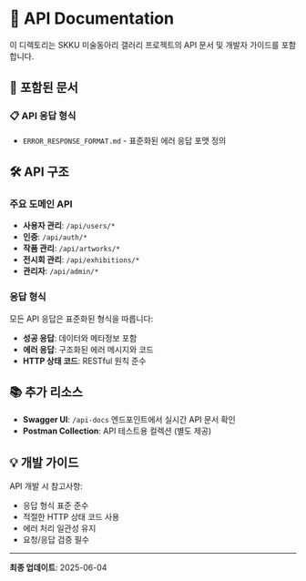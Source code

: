 # 🔌 API Documentation

이 디렉토리는 SKKU 미술동아리 갤러리 프로젝트의 API 문서 및 개발자 가이드를 포함합니다.

## 📂 포함된 문서

### 📋 API 응답 형식
- `ERROR_RESPONSE_FORMAT.md` - 표준화된 에러 응답 포맷 정의

## 🛠️ API 구조

### 주요 도메인 API
- **사용자 관리**: `/api/users/*`
- **인증**: `/api/auth/*`
- **작품 관리**: `/api/artworks/*`
- **전시회 관리**: `/api/exhibitions/*`
- **관리자**: `/api/admin/*`

### 응답 형식
모든 API 응답은 표준화된 형식을 따릅니다:
- **성공 응답**: 데이터와 메타정보 포함
- **에러 응답**: 구조화된 에러 메시지와 코드
- **HTTP 상태 코드**: RESTful 원칙 준수

## 📚 추가 리소스

- **Swagger UI**: `/api-docs` 엔드포인트에서 실시간 API 문서 확인
- **Postman Collection**: API 테스트용 컬렉션 (별도 제공)

## 💡 개발 가이드

API 개발 시 참고사항:
- 응답 형식 표준 준수
- 적절한 HTTP 상태 코드 사용
- 에러 처리 일관성 유지
- 요청/응답 검증 필수

---

**최종 업데이트**: 2025-06-04
